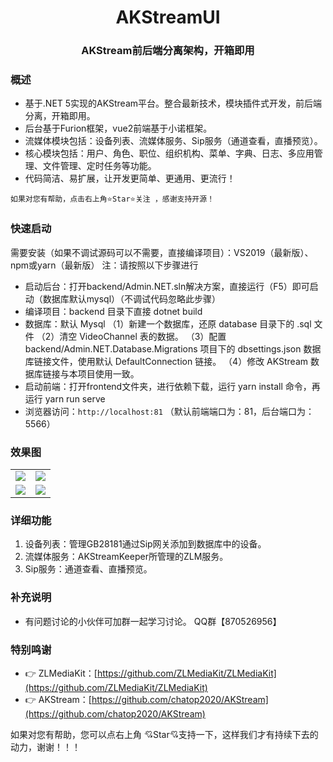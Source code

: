 <div align="center"><h1 align="center">AKStreamUI</a></h1></div>
<div align="center"><h3 align="center">AKStream前后端分离架构，开箱即用</h3></div>

### 概述

* 基于.NET 5实现的AKStream平台。整合最新技术，模块插件式开发，前后端分离，开箱即用。
* 后台基于Furion框架，vue2前端基于小诺框架。
* 流媒体模块包括：设备列表、流媒体服务、Sip服务（通道查看，直播预览）。
* 核心模块包括：用户、角色、职位、组织机构、菜单、字典、日志、多应用管理、文件管理、定时任务等功能。
* 代码简洁、易扩展，让开发更简单、更通用、更流行！

```
如果对您有帮助，点击右上角⭐Star⭐关注 ，感谢支持开源！
```

### 快速启动

需要安装（如果不调试源码可以不需要，直接编译项目）：VS2019（最新版）、npm或yarn（最新版）
注：请按照以下步骤进行
* 启动后台：打开backend/Admin.NET.sln解决方案，直接运行（F5）即可启动（数据库默认mysql）（不调试代码忽略此步骤）
* 编译项目：backend 目录下直接 dotnet build
* 数据库：默认 Mysql
（1）新建一个数据库，还原 database 目录下的 .sql 文件
（2）清空 VideoChannel 表的数据。
（3）配置 backend/Admin.NET.Database.Migrations 项目下的 dbsettings.json 数据库链接文件，使用默认 DefaultConnection 链接。
（4）修改 AKStream 数据库链接与本项目使用一致。
* 启动前端：打开frontend文件夹，进行依赖下载，运行 yarn install 命令，再运行 yarn run serve
* 浏览器访问：`http://localhost:81` （默认前端端口为：81，后台端口为：5566）

### 效果图

<table>
    <tr>
        <td><img src="https://i.loli.net/2021/07/14/3jCED5l9vGXKmW7.png"/></td>
        <td><img src="https://i.loli.net/2021/07/14/hLpbMCWJrHEmlBi.png"/></td>
    </tr>
    <tr>
        <td><img src="https://i.loli.net/2021/07/14/1nRxJIGWN3l4TmZ.png"/></td>
        <td><img src="https://i.loli.net/2021/07/14/xhvHB8Daf5ztdLq.png"/></td>
    </tr>
</table>

### 详细功能

1. 设备列表：管理GB28181通过Sip网关添加到数据库中的设备。
2. 流媒体服务：AKStreamKeeper所管理的ZLM服务。
3. Sip服务：通道查看、直播预览。

### 补充说明

* 有问题讨论的小伙伴可加群一起学习讨论。 QQ群【870526956】

### 特别鸣谢
- 👉 ZLMediaKit：[https://github.com/ZLMediaKit/ZLMediaKit](https://github.com/ZLMediaKit/ZLMediaKit)
- 👉 AKStream：[https://github.com/chatop2020/AKStream](https://github.com/chatop2020/AKStream)

如果对您有帮助，您可以点右上角 💘Star💘支持一下，这样我们才有持续下去的动力，谢谢！！！
